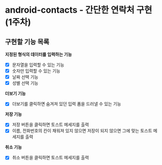 # android-contacts - 간단한 연락처 구현(1주차)
## 구현할 기능 목록

**지정된 형식의 데이터를 입력하는 기능**
- [x]  문자열을 입력할 수 있는 기능
- [x]  숫자만 입력할 수 있는 기능
- [x]  날짜 선택 기능
- [x]  성별 선택 기능

**더보기 기능**
- [x]  더보기를 클릭하면 숨겨져 있던 입력 폼을 드러낼 수 있는 기능

**저장 기능**
- [x]  저장 버튼을 클릭하면 토스트 메세지를 출력
- [x]  이름, 전화번호의 칸이 채워져 있지 않으면 저장이 되지 않으면 그에 맞는 토스트 메세지를 출력

**취소 기능**
- [x]  취소 버튼을 클릭하면 토스트 메세지를 출력